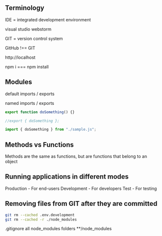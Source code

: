 ## Terminology

IDE = integrated development environment

visual studio
webstorm

GIT = version control system

GitHub !== GIT

http://localhost

npm i === npm install

## Modules

default imports / exports

named imports / exports

```js
export function doSomething() {}

//export { doSomething };

import { doSomething } from "./sample.js";
```

## Methods vs Functions

Methods are the same as functions, but are functions that belong to an object

## Running applications in different modes

Production - For end-users
Development - For developers
Test - For testing

## Removing files from GIT after they are committed

```bash
git rm --cached .env.development
git rm --cached -r ./node_modules
```

.gitignore all node_modules folders
\*\*/node_modules
